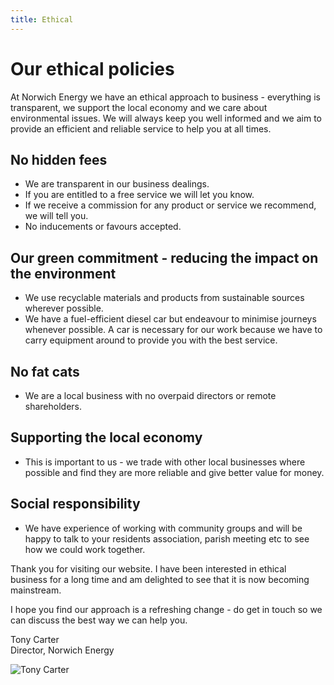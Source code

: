 ```yaml
---
title: Ethical
---
```


Our ethical policies
====================

At Norwich Energy we have an ethical approach to business - everything is transparent, we support the local economy and we care about environmental issues. We will always keep you well informed and we aim to provide an efficient and reliable service to help you at all times.

No hidden fees
--------------

* We are transparent in our business dealings.
* If you are entitled to a free service we will let you know.
* If we receive a commission for any product or service we recommend, we will tell you.
* No inducements or favours accepted.

Our green commitment - reducing the impact on the environment
-------------------------------------------------------------

* We use recyclable materials and products from sustainable sources wherever possible.
* We have a fuel-efficient diesel car but endeavour to minimise journeys whenever possible. A car is necessary for our work because we have to carry equipment around to provide you with the best service.

No fat cats
-----------

* We are a local business with no overpaid directors or remote shareholders.

Supporting the local economy
----------------------------

* This is important to us - we trade with other local businesses where possible and find they are more reliable and give better value for money.

Social responsibility
---------------------

* We have experience of working with community groups and will be happy to talk to your residents association, parish meeting etc to see how we could work together.

Thank you for visiting our website. I have been interested in ethical business for a long time and am delighted to see that it is now becoming mainstream.

I hope you find our approach is a refreshing change - do get in touch so we can discuss the best way we can help you.

Tony Carter  
Director, Norwich Energy

![Tony Carter](/images/tony.jpg)
